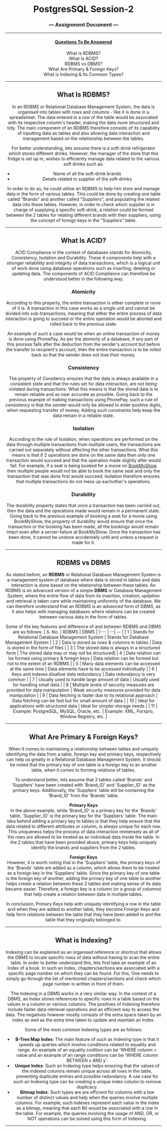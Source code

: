 <div align="center">

# PostgresSQL Session-2        
### — Assignment Document —    

_____________________________________________________________________________________                        

#### <u>Questions To Be Answered</u>  

</div>
<center>

What is RDBMS?                  
What Is ACID?                      
RDBMS vs DBMS?                        
What Are Primary & Foreign Keys?         
What is Indexing & Its Common Types?

<center>      

_____________________________________________________________________________________      

</center>
   
<div align="center">
   
## What Is RDBMS?
</div>

In an RDBMS or Relational Database Management System, the data is organised into tables with rows and columns - like it is done in a spreadsheet. The data entered in a row of the table would be associated with its respective column's header, making the data more structured and tidy. The main component of an RDBMS therefore consists of its capability of inputting data as tables and also allowing data interaction and management based on the relationship between the tables. 

For better understanding, lets assume there is a soft-drink refrigerator which stores different drinks. However, the manager of the store that this fridge is set up in, wishes to efficiently manage data related to the various soft drinks such as:
- Name of all the soft-drink brands
- Details related to supplier of the soft-drinks

In order to do so, he could utilise an RDBMS to help him store and manage data in the form of various tables. This could be done by creating one table called "Brands" and another called "Suppliers", and populating the related data into these tables. However, in order to check which supplier is in charge of supplying a specific soft-drink, a relation could be formed between the 2 tables for relating different brands with their suppliers, using the concept of foreign keys in the "Suppliers" table.

--------
<div align="center">

## What Is ACID?
</div>

ACID Compliance in the context of databases stands for Atomicity, Consistency, Isolation and Durability. These 4 components help with a stronger reliablility and integrity of data transactions, which is a logical unit of work done using database operations such as inserting, deleting or updating data. The components of ACID Compliance can therefore be understood better in the following way:

### Atomicity 
According to this property, the entire transaction is either complete or none of it is. A transaction in this case works as a single unit and cannot be divided into sub-transactions, meaning that either the entire process of data interaction is going to succeed or the entire operation would be aborted and rolled back to the previous state. 

An example of such a case would be when an online transaction of money is done using PhonePay. As per the atomicty of a database, if any part of this process fails after the deduction from the sender's account but before the transfer to recipient's account, then the entire transaction is to be rolled back so that the sender does not lose their money.

### Consistency
The property of Consitency ensures that the data is always available in a consistent state and that the rules set for data interaction, are not being violated during transactions. What this means is that the stored data is to remain reliable and as near accurate as possible. Going back to the previous example of making transactions using PhonePay, such a rule of consistency is that the sender would only be allowed to enter positive digits, when requesting transfer of money. Adding such constraints help keep the data remain in a reliable state. 

### Isolation
According to the rule of Isolation, when operations are performed on the data through multiple transactions from multiple users, the transactions are carried out separately without affecting the other transactions. What this means is that if 2 operations are done on the same data then only one transaction would succeed and that the operation made slightly after would fail. For example, if a seat is being booked for a movie on [BookMyShow](www.bookmyshow.com) then multiple people would not be able to book the same seat and only the transaction that was done first would succeed. Isolation therefore ensures that multiple transactions do not mess up eachother's operations.

### Durability
The durability property states that once a transaction has been carried out, then the data and the operations made would remain in a permanent state. Going back to the previous example of booking a seat for a movie using BookMyShow, the property of durability would ensure that once the transaction or the booking has been made, all the bookings would remain intact even after a server-failure at BookMyShow. Once the transaction has been done, it cannot be undone accidentally until and unless a request is made for it. 

--------

<div align="center">
   
## RDBMS vs DBMS
</div>

As stated before, an **RDBMS** or Relational Database Management System is a management system of database where data is stored in tables and data interaction is done based on the relationship between these tables. An RDBMS is an advanced version of a simple **DBMS** or Database Management System, where the entire flow of data from its insertion, creation, updation and retrieval is taken care while maintaining uniformity of the database. We can therefore understand that an RDBMS is an advanced form of DBMS, as it also helps with managing databases where relations can be created between various data in the form of tables. 
  
Some of the key features and difference of and between RDBMS and DBMS are as follows:
| S. No. | RDBMS | DBMS |
|--- | --| -- |
| 1 | Stands for Relational Database Management System | Stands for Database Management System | 
| 2 | Data is stored as rows & columns in tables | Data is stored in the form of files |
| 3 | The stored data is always in a structured form | The stored data may or may not be structured|
| 4 | Data relation can be formed using primary & foregin keys | Data relation can be formed but not to the extent of an RDBMS |
| 5 | Many data elements can be accessed at the same time | Data elements have to be accessed individually |
| 6 | Keys and indexes disallow data redundancy | Data redundancy is very common |
| 7 | Usually used to handle large amount of data | Usually used for handling small data |
| 8 | Multiple levels of security measures are provided for data manipulation | Weak security measures provided for data manipulation |
| 9 | Data fetching is faster due to its relational approach | Data fetching can be fast but for small amount of data |
| 10 | Ideal for applications with structured data | Ideal for simpler storage needs |
| 11 | Example: PostgreSQL, MySQL, Oracle, etc. | Example: XML, Forxpro, Window Registry, etc. |

--------

<div align="center">
   
## What Are Primary & Foreign Keys?
</div>
When it comes to maintaining a relationship between tables and uniquely identifying the data from a table, foreign key and primary keys, respectively can help us greatly in a Relational Database Management System. It should be noted that the primary key of one table is a foreign key to an another table, when it comes to forming relations of tables.

To understand better, lets assume that 2 tables called 'Brands' and 'Suppliers' have been created with 'Brand_ID' and 'Supplier_ID' as the primary keys. Additionally, the 'Suppliers' table will be containing the 'Brand_ID' from the 'Brands' table. 

**Primary Keys**       
In the above example, while 'Brand_ID' is a primary key for the 'Brands' table, 'Supplier_ID' is the primary key for the 'Suppliers' table. The main idea behind adding a primary key to tables is that they help ensure that the data related to different attributes or column, is always unique for each row. This uniqueness helps the process of data interaction immensely as all of the rows are allowed to be treated as an individual data inside the table. In the 2 tables that have been provided above, primary keys help uniquely identify the brands and suppliers from the 2 tables. 

**Foreign Keys**          
However, it is worth noting that in the 'Suppliers' table, the primary keys of the 'Brands' table are added as a column, which allows them to be treated as a foreign key in the 'Suppliers' table. Since the primary key of one table is the foreign key of another, adding the primary key of one table to another helps create a relation between these 2 tables and making sense of its data became easier. Therefore, a foreign key is a column (or a group of columns) that help create a relation between data in multiple tables. 

In conclusion, Primary Keys help with uniquely identifying a row in the table and when they are added to another table, they become Foreign Keys and help form relations between the table that they have been added to and the table that they originally belonged to.

--------

<div align="center">
   
## What is Indexing?
</div>
Indexing can be explained as an organised reference or shortcut that allows the DBMS to locate specific rows of data without having to scan the entire table. In order to better understand this, lets first take an example of an Index of a book. In such an Index, chapters/sections are associated with a specific page number on which they can be found. For this, One needs to simply go through the list of mentioned chapters/sections and check which page number is written in front of them.   

The Indexing in a DBMS works in a very similar way. In the context of a DBMS, an Index stores references to specific rows in a table based on the values in a column or various columns. The positives of Indexing therefore include faster data-retrieval operations and an efficient way to access the data. The negatives however mostly consists of the extra space taken by an index as well as the extra time taken to update and maintain an Index.

Some of the most common Indexing types are as follows:
- **B-Tree Map Index**: The main feature of such as Indexing type is that it speeds up queries which involve conditions related to equality and range. An example of an equality codition can be 'WHERE column = value and an example of an range conditions can be 'WHERE column BETWEEN x AND y'.
- **Unique Index**: Such an Indexing type helps ensuring that the values of the indexed columns remain unique across all rows in the table, preventing duplicate entries and possible redundancy. A use case for such an Indexing type can be creating a unique index column to remove duplicacy.
- **Bitmap Index**: Such types are are efficient for columns with a low number of distinct values and help when the queries involve multiple columns. For example, such Indexes represent each value in the index as a bitmap, meaning that each Bit would be associated with a row in the table. For example, the queries involving the usage of AND, OR, or NOT operations can be solved using this form of Indexing.
--------
